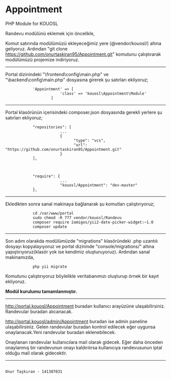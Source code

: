 # Appointment
PHP Module for KOUOSL

Randevu modülünü eklemek için öncelikle,

Komut satırında modülümüzü ekleyeceğimiz yere (@vendor/kouosl/) altına geliyoruz.
Ardından "git clone https://github.com/onurtaskiran95/Appointment.git" komutunu çalıştırarak modülümüzü projemize indiriyoruz.

------------------------------------------  

Portal dizinindeki "\frontend\config\main.php" ve "\backend\config\main.php" dosyasına girerek şu satırları ekliyoruz;

```
            'Appointment' => [
                        'class' => 'kouosl\Appointment\Module'  
                    ]
```  
------------------------------------------

Portal klasörünün içerisindeki composer.json dosyasında gerekli yerlere şu satırları ekliyoruz;

```
            "repositories": [
                        ...
                        {
                              "type": "vcs",
                              "url": "https://github.com/onurtaskiran95/Appointment.git"
                        }
            ],



            "require": {
                        ...
                        "kouosl/Appointment": "dev-master"
            },
```


------------------------------------------

Ekledikten sonra sanal makinaya bağlanarak şu komutları çalıştırıyoruz;

```
            cd /var/www/portal
            sudo chmod -R 777 vendor/kouosl/Randevu
            composer require 2amigos/yii2-date-picker-widget:~1.0
            composer update
```

------------------------------------------

Son adım olarakda modülümüzde "migrations" klasöründeki .php uzantılı dosyayı kopyalayıyoruz ve portal dizininde "console/migrations/" altına yapıştırıyoruz(klasör yok ise kendimiz oluşturuyoruz).
Ardından sanal makinamızda,

```
            php yii migrate
```

Komutunu çalıştırıyoruz böylelikle veritabanımızı oluşturup örnek bir kayıt ekliyoruz. 



**Modül kurulumu tamamlanmıştır.**

------------------------------------------

http://portal.kouosl/Appointment buradan kullanıcı arayüzüne ulaşabilirsiniz. Randevular buradan alıcanacak.

http://portal.kouosl/admin/Appointment buradan ise admin paneline ulaşabilirsiniz. Gelen randevular buradan kontrol edilecek eğer uygunsa onaylanacak.Yeni randevular buradan eklenebilecek.

Onaylanan randevular kullanıcılara mail olarak gidecek. Eğer daha önceden onaylanmış bir randevunun onayı kaldırılırsa kullanıcıya randevusunun iptal olduğu mail olarak gidecektir.

------------------------------------------

                                                                                    Onur Taşkıran - 141307031

